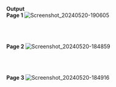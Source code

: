 <b> Output </b>
<br>
<b> Page 1 </b>
![Screenshot_20240520-190605](https://github.com/IamPawan777/news_app/assets/112340386/625b8190-70c9-4a79-967b-6948fbefd881)
<br>
<br>
<br>
<br>


<b> Page 2 </b>
![Screenshot_20240520-184859](https://github.com/IamPawan777/news_app/assets/112340386/0cb47502-354e-4c40-b5a6-b760b1d90789)
<br>
<br>
<br>
<br>


<b> Page 3 </b>
![Screenshot_20240520-184916](https://github.com/IamPawan777/news_app/assets/112340386/8e56d27b-f946-4cf6-a94d-1d1748fea4c2)

<br>

